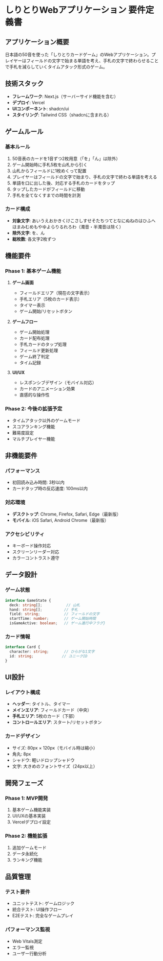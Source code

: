 # しりとりWebアプリケーション 要件定義書

## アプリケーション概要

日本語の50音を使った「しりとりカードゲーム」のWebアプリケーション。プレイヤーはフィールドの文字で始まる単語を考え、手札の文字で終わらせることで手札を減らしていくタイムアタック形式のゲーム。

## 技術スタック

- **フレームワーク**: Next.js（サーバーサイド機能を含む）
- **デプロイ**: Vercel
- **UIコンポーネント**: shadcn/ui
- **スタイリング**: Tailwind CSS（shadcnに含まれる）

## ゲームルール

### 基本ルール
1. 50音表のカードを1音ずつ2枚用意（「を」「ん」は除外）
2. ゲーム開始時に手札5枚を山札から引く
3. 山札からフィールドに1枚めくって配置
4. プレイヤーはフィールドの文字で始まり、手札の文字で終わる単語を考える
5. 単語を口に出した後、対応する手札のカードをタップ
6. タップしたカードがフィールドに移動
7. 手札を全てなくすまでの時間を計測

### カード構成
- **対象文字**: あいうえおかきくけこさしすせそたちつてとなにぬねのはひふへほまみむめもやゆよらりるれろわ（濁音・半濁音は除く）
- **除外文字**: を、ん
- **総枚数**: 各文字2枚ずつ

## 機能要件

### Phase 1: 基本ゲーム機能
1. **ゲーム画面**
   - フィールドエリア（現在の文字表示）
   - 手札エリア（5枚のカード表示）
   - タイマー表示
   - ゲーム開始/リセットボタン

2. **ゲームフロー**
   - ゲーム開始処理
   - カード配布処理
   - 手札カードのタップ処理
   - フィールド更新処理
   - ゲーム終了判定
   - タイム記録

3. **UI/UX**
   - レスポンシブデザイン（モバイル対応）
   - カードのアニメーション効果
   - 直感的な操作性

### Phase 2: 今後の拡張予定
- タイムアタック以外のゲームモード
- スコアランキング機能
- 難易度設定
- マルチプレイヤー機能

## 非機能要件

### パフォーマンス
- 初回読み込み時間: 3秒以内
- カードタップ時の反応速度: 100ms以内

### 対応環境
- **デスクトップ**: Chrome, Firefox, Safari, Edge（最新版）
- **モバイル**: iOS Safari, Android Chrome（最新版）

### アクセシビリティ
- キーボード操作対応
- スクリーンリーダー対応
- カラーコントラスト遵守

## データ設計

### ゲーム状態
```typescript
interface GameState {
  deck: string[];           // 山札
  hand: string[];          // 手札
  field: string;           // フィールドの文字
  startTime: number;       // ゲーム開始時間
  isGameActive: boolean;   // ゲーム進行中フラグ}
```

### カード情報
```typescript
interface Card {
  character: string;       // ひらがな1文字
  id: string;             // ユニークID
}
```

## UI設計

### レイアウト構成
- **ヘッダー**: タイトル、タイマー
- **メインエリア**: フィールドカード（中央）
- **手札エリア**: 5枚のカード（下部）
- **コントロールエリア**: スタート/リセットボタン

### カードデザイン
- サイズ: 80px × 120px（モバイル時は縮小）
- 角丸: 8px
- シャドウ: 軽いドロップシャドウ
- 文字: 大きめのフォントサイズ（24px以上）

## 開発フェーズ

### Phase 1: MVP開発
1. 基本ゲーム機能実装
2. UI/UXの基本実装
3. Vercelデプロイ設定

### Phase 2: 機能拡張
1. 追加ゲームモード
2. データ永続化
3. ランキング機能

## 品質管理

### テスト要件
- ユニットテスト: ゲームロジック
- 統合テスト: UI操作フロー
- E2Eテスト: 完全なゲームプレイ

### パフォーマンス監視
- Web Vitals測定
- エラー監視
- ユーザー行動分析